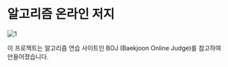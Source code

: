 # 알고리즘 온라인 저지

![1](https://github.com/JangHyeonChul/Algo_Project/assets/74286316/8580db88-b840-48dd-b37c-f935d2d22fa7)


이 프로젝트는 알고리즘 연습 사이트인 BOJ (Baekjoon Online Judge)를 참고하여 만들어졌습니다. 


